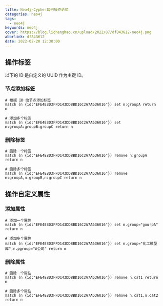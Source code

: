 ```yaml
---
title: Neo4j-Cypher其他操作语句
categories: neo4j
tags:
  - neo4j
keywords: neo4j
cover: https://blog.lichenghao.cn/upload/2022/07/df843612-neo4j.png
abbrlink: df843612
date: 2022-02-20 12:30:00
---
```

## 操作标签

以下的 ID 是自定义的 UUID 作为主键 ID。

### 节点添加标签

```properties
# 根据 ID 给节点添加标签
match (n {id:"EFE4EBD3FFD143DD8BD16C2A7A636016"}) set n:groupA return n

# 添加多个标签
match (n {id:"EFE4EBD3FFD143DD8BD16C2A7A636016"}) set n:groupA:groupB:groupC return n
```

### 删除标签

```properties
# 删除一个标签
match (n {id:"EFE4EBD3FFD143DD8BD16C2A7A636016"}) remove n:groupA return n

# 删除多个标签
match (n {id:"EFE4EBD3FFD143DD8BD16C2A7A636016"}) remove n:groupA,n:groupB,n:groupC return n
```



## 操作自定义属性

### 添加属性

```properties
# 添加一个属性
match (n {id:"EFE4EBD3FFD143DD8BD16C2A7A636016"}) set n.group="gourpA" return n

# 添加多个属性
match (n {id:"EFE4EBD3FFD143DD8BD16C2A7A636016"}) set n.group="化工模型库",n.pgroup="A公司" return n
```

### 删除属性

```properties
# 删除一个属性
match (n {id:"EFE4EBD3FFD143DD8BD16C2A7A636016"}) remove n.cat1 return n

# 删除多个属性
match (n {id:"EFE4EBD3FFD143DD8BD16C2A7A636016"}) remove n.cat1,n.cat2 return n
```

